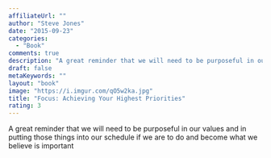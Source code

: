 ```yaml
---
affiliateUrl: ""
author: "Steve Jones"
date: "2015-09-23"
categories:
  - "Book"
comments: true
description: "A great reminder that we will need to be purposeful in our values and in putting those things into our schedule if we are to do and become what we bel"
draft: false
metaKeywords: ""
layout: "book"
image: "https://i.imgur.com/qO5w2ka.jpg"
title: "Focus: Achieving Your Highest Priorities"
rating: 3
---
```


A great reminder that we will need to be purposeful in our values and in putting those things into our schedule if we are to do and become what we believe is important
